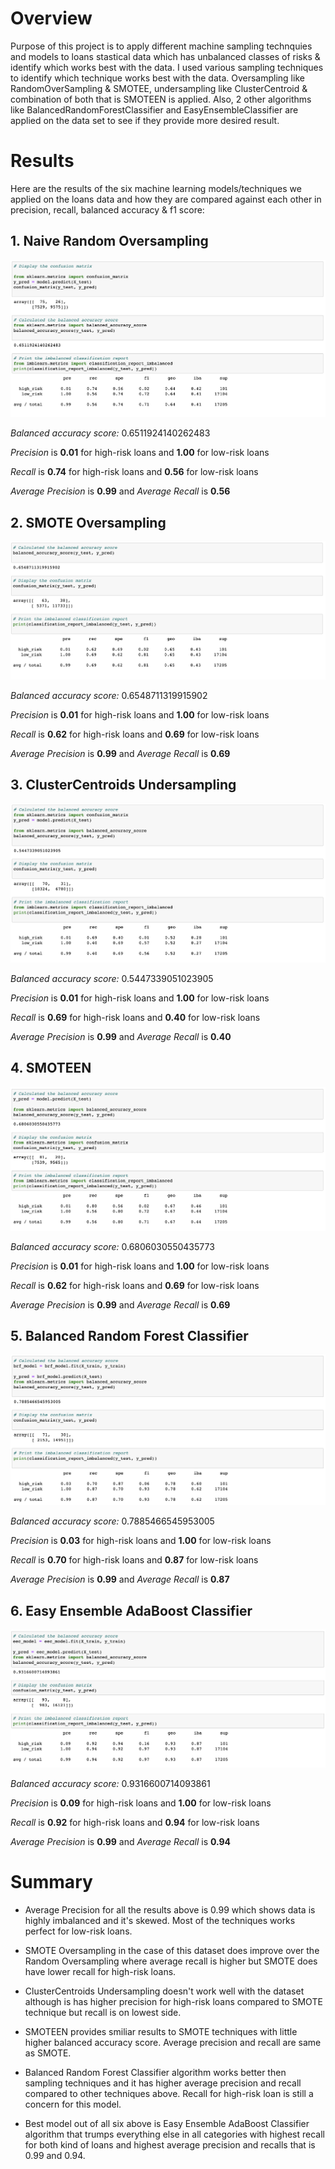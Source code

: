 # Overview

Purpose of this project is to apply different machine sampling technquies and models to loans stastical data which has unbalanced classes of risks & identify which works best with the data. I used various sampling techniques to identify which technique works best with the data. Oversampling like RandomOverSampling & SMOTEE, undersampling like ClusterCentroid & combination of both that is SMOTEEN is applied. Also, 2 other algorithms like BalancedRandomForestClassifier and EasyEnsembleClassifier are applied on the data set to see if they provide more desired result.

# Results

Here are the results of the six machine learning models/techniques we applied on the loans data and how they are compared against each other in precision, recall, balanced accuracy & f1 score:

## 1. Naive Random Oversampling

![balance accuracy](https://github.com/hemalis/credit_risk_analysis/blob/main/images/RandomSampling.png?raw=true)

_Balanced accuracy score:_ 0.6511924140262483

_Precision_ is **0.01** for high-risk loans and **1.00** for low-risk loans

_Recall_ is **0.74** for high-risk loans and **0.56** for low-risk loans

_Average Precision_ is **0.99** and _Average Recall_ is **0.56**

## 2. SMOTE Oversampling

![smote](https://github.com/hemalis/credit_risk_analysis/blob/main/images/SMOTE.png?raw=true)

_Balanced accuracy score:_ 0.6548711319915902

_Precision_ is **0.01** for high-risk loans and **1.00** for low-risk loans

_Recall_ is **0.62** for high-risk loans and **0.69** for low-risk loans

_Average Precision_ is **0.99** and _Average Recall_ is **0.69**

## 3. ClusterCentroids Undersampling

![under](https://github.com/hemalis/credit_risk_analysis/blob/main/images/Undersampling.png?raw=true)

_Balanced accuracy score:_ 0.5447339051023905

_Precision_ is **0.01** for high-risk loans and **1.00** for low-risk loans

_Recall_ is **0.69** for high-risk loans and **0.40** for low-risk loans

_Average Precision_ is **0.99** and _Average Recall_ is **0.40**

## 4. SMOTEEN

![SMOTEEN](https://github.com/hemalis/credit_risk_analysis/blob/main/images/SMOTEEN.png?raw=true)

_Balanced accuracy score:_ 0.6806030550435773

_Precision_ is **0.01** for high-risk loans and **1.00** for low-risk loans

_Recall_ is **0.62** for high-risk loans and **0.69** for low-risk loans

_Average Precision_ is **0.99** and _Average Recall_ is **0.69**

## 5. Balanced Random Forest Classifier

![BRF](https://github.com/hemalis/credit_risk_analysis/blob/main/images/BRF.png?raw=true)

_Balanced accuracy score:_ 0.7885466545953005

_Precision_ is **0.03** for high-risk loans and **1.00** for low-risk loans

_Recall_ is **0.70** for high-risk loans and **0.87** for low-risk loans

_Average Precision_ is **0.99** and _Average Recall_ is **0.87**

## 6. Easy Ensemble AdaBoost Classifier

![EasyEnsemble](https://github.com/hemalis/credit_risk_analysis/blob/main/images/EasyEnsemble.png?raw=true)

_Balanced accuracy score:_ 0.9316600714093861

_Precision_ is **0.09** for high-risk loans and **1.00** for low-risk loans

_Recall_ is **0.92** for high-risk loans and **0.94** for low-risk loans

_Average Precision_ is **0.99** and _Average Recall_ is **0.94**

# Summary

- Average Precision for all the results above is 0.99 which shows data is highly imbalanced and it's skewed. Most of the techniques works perfect for low-risk loans.

- SMOTE Oversampling in the case of this dataset does improve over the Random Oversampling where average recall is higher but SMOTE does have lower recall for high-risk loans.

- ClusterCentroids Undersampling doesn't work well with the dataset although is has higher precision for high-risk loans compared to SMOTE technique but recall is on lowest side.

- SMOTEEN provides smiliar results to SMOTE techniques with little higher balanced accuracy score. Average precision and recall are same as SMOTE.

- Balanced Random Forest Classifier algorithm works better then sampling techniques and it has higher average precision and recall compared to other techniques above. Recall for high-risk loan is still a concern for this model.

- Best model out of all six above is Easy Ensemble AdaBoost Classifier algorithm that trumps everything else in all categories with highest recall for both kind of loans and highest average precision and recalls that is 0.99 and 0.94.
